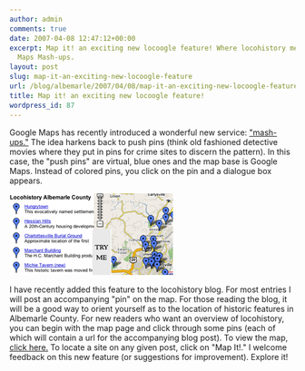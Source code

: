 ```yaml
---
author: admin
comments: true
date: 2007-04-08 12:47:12+00:00
excerpt: Map it! an exciting new locoogle feature! Where locohistory meets the Google
  Maps Mash-ups.
layout: post
slug: map-it-an-exciting-new-locoogle-feature
url: /blog/albemarle/2007/04/08/map-it-an-exciting-new-locoogle-feature/
title: Map it! an exciting new locoogle feature!
wordpress_id: 87
---
```


Google Maps has recently introduced a wonderful new service: ["mash-ups."](http://googlemapsmania.blogspot.com/) The idea harkens back to push pins (think old fashioned detective movies where they put in pins for crime sites to discern the pattern). In this case, the "push pins" are virtual, blue ones and the map base is Google Maps. Instead of colored pins, you click on the pin and a dialogue box appears. 

![Locohistory meets Google Maps](/wp-content/uploads/2007/04/locoogle.jpg)

I have recently added this feature to the locohistory blog. For most entries I will post an accompanying "pin" on the map. For those reading the blog, it will be a good way to orient yourself as to the location of historic features in Albemarle County. For new readers who want an overview of locohistory, you can begin with the map page and click through some pins (each of which will contain a url for the accompanying blog post). To view the map, [click here.](http://maps.google.com/maps/ms?hl=en&q=&ie=UTF8&z=10&ll=38.056742,-78.677216&spn=0.448748,0.88028&om=1&msid=111064276438729927315.00000111ce472b03be511&msa=0) To locate a site on any given post, click on "Map It!." I welcome feedback on this new feature (or suggestions for improvement). Explore it!
